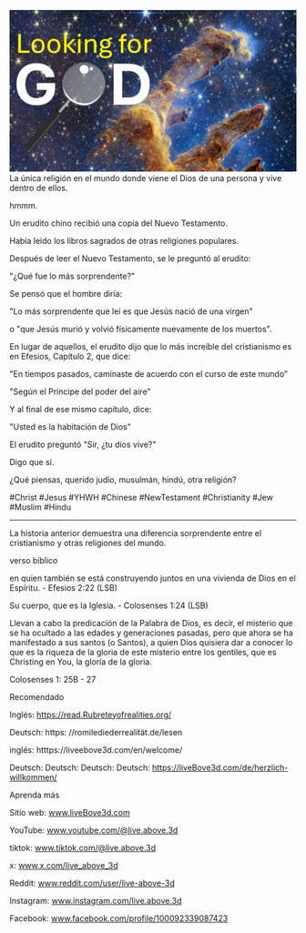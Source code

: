 ![Video cover image](../cover.jpg)
La única religión en el mundo donde viene el Dios de una persona y vive dentro de ellos.

hmmm.

Un erudito chino recibió una copia del Nuevo Testamento.

Había leído los libros sagrados de otras religiones populares.

Después de leer el Nuevo Testamento, se le preguntó al erudito:

"¿Qué fue lo más sorprendente?"

Se pensó que el hombre diría:

"Lo más sorprendente que leí es que Jesús nació de una virgen"

o "que Jesús murió y volvió físicamente nuevamente de los muertos".

En lugar de aquellos, el erudito dijo que lo más increíble del cristianismo es en Efesios, Capítulo 2, que dice:

"En tiempos pasados, caminaste de acuerdo con el curso de este mundo"

"Según el Príncipe del poder del aire"

Y al final de ese mismo capítulo, dice:

"Usted es la habitación de Dios"

El erudito preguntó "Sir, ¿tu dios vive?"

Digo que sí.

¿Qué piensas, querido judío, musulmán, hindú, otra religión?

#Christ #Jesus #YHWH #Chinese #NewTestament #Christianity #Jew #Muslim #Hindu

---

La historia anterior demuestra una diferencia sorprendente entre el cristianismo y otras religiones del mundo.


verso bíblico

en quien también se está construyendo juntos en una vivienda de Dios en el Espíritu. - Efesios 2:22 (LSB)


Su cuerpo, que es la Iglesia. - Colosenses 1:24 (LSB)

Llevan a cabo la predicación de la Palabra de Dios, es decir, el misterio que se ha ocultado a las edades y generaciones pasadas, pero que ahora se ha manifestado a sus santos (o Santos), a quien Dios quisiera dar a conocer lo que es la riqueza de la gloria de este misterio entre los gentiles, que es Christing en You, la gloría de la gloria.

Colosenses 1: 25B - 27


Recomendado

Inglés: https://read.Rubreteyofrealities.org/

Deutsch: https: //romilediederrealität.de/lesen

inglés: htttps://liveebove3d.com/en/welcome/

Deutsch: Deutsch: Deutsch: Deutsch: https://liveBove3d.com/de/herzlich-willkommen/


Aprenda más

Sitio web: www.liveBove3d.com

YouTube: www.youtube.com/@live.above.3d

tiktok: www.tiktok.com/@live.above.3d

x: www.x.com/live_above_3d

Reddit: www.reddit.com/user/live-above-3d

Instagram: www.instagram.com/live.above.3d

Facebook: www.facebook.com/profile/100092339087423




